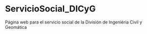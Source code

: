 # ServicioSocial_DICyG
Página web para el servicio social de la División de Ingeniéria Civil y Geomática
